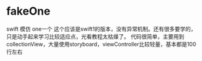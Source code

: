 # fakeOne
swift 模仿 one一个
这个应该是swift1的版本，没有异常机制。还有很多要学的，只是动手起来学习比较适应点，光看教程太枯燥了。
代码很简单，主要用到collectionView，大量使用storyboard，viewController比较轻量，基本都是100行左右
